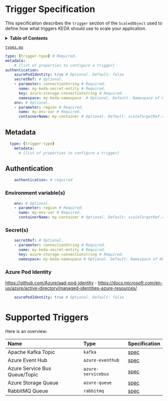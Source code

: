 # Trigger Specification

This specification describes the `trigger` section of the `ScaledObject` used to define how what triggers KEDA should use to scale your application.

<details>
  <summary><b>Table of Contents</b></summary>

- [Metadata](#metadata)
- [Authentication](#authentication)
    - [Environment variable(s)](#environment-variables)
    - [Secret(s)](#secrets)
    - [Azure Pod Identity](#authentication)
- [Supported Triggers](#azure-pod-identity)
</details>

[`types.go`](./../pkg/apis/keda/v1alpha1/types.go)

```yaml
type: {trigger-type} # Required.
metadata:
    # {list of properties to configure a trigger}
authentication:
    azurePodIdentity: true # Optional. Default: false
    secretRef: # Optional.
    - parameter: connectionString # Required.
      name: my-keda-secret-entity # Required.
      key: azure-storage-connectionstring # Required.
      namespace: my-keda-namespace  # Optional. Default: Namespace of KEDA
    env: # Optional.
    - parameter: region # Required.
      name: my-env-var # Required.
      containerName: my-container # Optional. Default: scaleTargetRef.containerName of ScaledObject
```

## Metadata

```yaml
  type: {trigger-type}
    metadata:
      # {list of properties to configure a trigger}
```

## Authentication

```yaml
    authentication: # required
```

### Environment variable(s)
```yaml
    env: # Optional.
    - parameter: region # Required.
      name: my-env-var # Required.
      containerName: my-container # Optional. Default: scaleTargetRef.containerName of ScaledObject
```

### Secret(s)
```yaml
    secretRef: # Optional.
    - parameter: connectionString # Required.
      name: my-keda-secret-entity # Required.
      key: azure-storage-connectionstring # Required.
      namespace: my-keda-namespace # Optional. Default: Namespace of KEDA
```

### Azure Pod Identity
https://github.com/Azure/aad-pod-identity - https://docs.microsoft.com/en-us/azure/active-directory/managed-identities-azure-resources/
```yaml
    azurePodIdentity: true # Optional. Default: false
```

# Supported Triggers

Here is an overview:

| Name                          | Type               | Specification                             |
|:------------------------------|:-------------------|:------------------------------------------|
| Apache Kafka Topic            | `kafka`            | [spec](./triggers/apache-kafka-topic.md)  |
| Azure Event Hub               | `azure-eventhub`   | [spec](./triggers/azure-event-hub.md)     |
| Azure Service Bus Queue/Topic | `azure-servicebus` | [spec](./triggers/azure-service-bus.md)   |
| Azure Storage Queue           | `azure-queue`      | [spec](./triggers/azure-storage-queue.md) |
| RabbitMQ Queue                | `rabbitmq`         | [spec](./triggers/rabbit-mq-queue.md)     |
